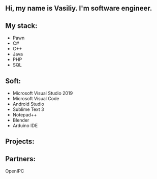 ## Hi, my name is Vasiliy. I'm software engineer.

## My stack: 
 - Pawn
 - C#
 - C++
 - Java
 - PHP
 - SQL
## Soft:
 - Microsoft Visual Studio 2019
 - Microsoft Visual Code
 - Android Studio
 - Sublime Text 3
 - Notepad++
 - Blender
 - Arduino IDE
## Projects:


## Partners:
OpenIPC
